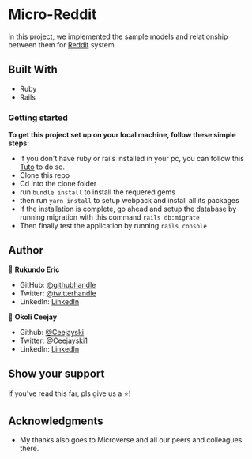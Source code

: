 # Micro-Reddit
In this project, we implemented the sample models and relationship between them for [Reddit](https://www.reddit.com/) system. 


## Built With

- Ruby
- Rails

### Getting started

**To get this project set up on your local machine, follow these simple steps:**

- If you don't have ruby or rails installed in your pc, you can follow this [Tuto](https://www.tutorialspoint.com/ruby-on-rails/rails-installation.htm) to do so.
- Clone this repo
- Cd into the clone folder
- run `bundle install` to install the requered gems
- then run `yarn install` to setup webpack and install all its packages
- If the installation is complete, go ahead and setup the database by running migration with this command `rails db:migrate`
- Then finally test the application by running `rails console`


## Author

👤 **Rukundo Eric**

- GitHub: [@githubhandle](https://github.com/rukundoeric)
- Twitter: [@twitterhandle](https://twitter.com/rukundoeric005)
- LinkedIn: [LinkedIn](https://www.linkedin.com/in/rukundo-eric-000bba181/)

👤 **Okoli Ceejay**

- Github: [@Ceejayski](https://github.com/Ceejayski)
- Twitter: [@Ceejayski1](https://twitter.com/Ceejayski1)
- LinkedIn: [LinkedIn](https://www.linkedin.com/in/chijioke-okoli-b0397a168/)


## Show your support

If you've read this far, pls give us a ⭐️!

## Acknowledgments

- My thanks also goes to Microverse and all our peers and colleagues there.
